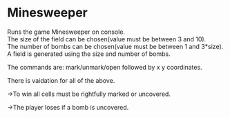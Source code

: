 # Minesweeper

Runs the game Minesweeper on console.<br>
The size of the field can be chosen(value must be between 3 and 10).<br>
The number of bombs can be chosen(value must be between 1 and 3*size).<br>
A field is generated using the size and number of bombs.

The commands are: mark/unmark/open followed by x y coordinates.

There is vaidation for all of the above.

->To win all cells must be rightfully marked or uncovered.

->The player loses if a bomb is uncovered.
